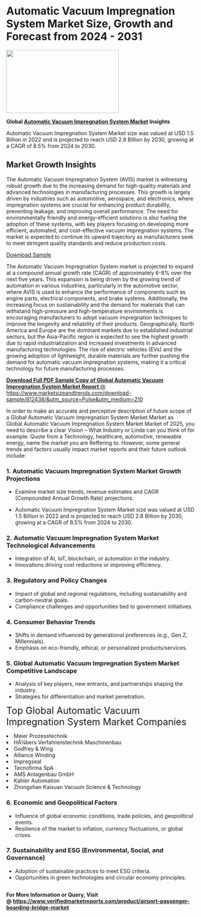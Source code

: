 <H1>Automatic Vacuum Impregnation System Market Size, Growth and Forecast from 2024 - 2031</H1><img class="aligncenter size-medium wp-image-584254" src="https://thirdeyenews.in/wp-content/uploads/2024/09/Global-Market-Research-300x168.jpeg" alt="" width="300" height="168" /><p><strong>Global&nbsp;<a href="https://www.marketsizeandtrends.com/download-sample/812438/&amp;utm_source=Pulse&amp;utm_medium=210">Automatic Vacuum Impregnation System Market</a> Insights</strong></p><p>Automatic Vacuum Impregnation System Market size was valued at USD 1.5 Billion in 2022 and is projected to reach USD 2.8 Billion by 2030, growing at a CAGR of 8.5% from 2024 to 2030.</p><p><h2>Market Growth Insights</h2> <p>The Automatic Vacuum Impregnation System (AVIS) market is witnessing robust growth due to the increasing demand for high-quality materials and advanced technologies in manufacturing processes. This growth is largely driven by industries such as automotive, aerospace, and electronics, where impregnation systems are crucial for enhancing product durability, preventing leakage, and improving overall performance. The need for environmentally friendly and energy-efficient solutions is also fueling the adoption of these systems, with key players focusing on developing more efficient, automated, and cost-effective vacuum impregnation systems. The market is expected to continue its upward trajectory as manufacturers seek to meet stringent quality standards and reduce production costs.</p> <p><a href="#">Download Sample</a></p> <p>The Automatic Vacuum Impregnation System market is projected to expand at a compound annual growth rate (CAGR) of approximately 6-8% over the next five years. This expansion is being driven by the growing trend of automation in various industries, particularly in the automotive sector, where AVIS is used to enhance the performance of components such as engine parts, electrical components, and brake systems. Additionally, the increasing focus on sustainability and the demand for materials that can withstand high-pressure and high-temperature environments is encouraging manufacturers to adopt vacuum impregnation techniques to improve the longevity and reliability of their products. Geographically, North America and Europe are the dominant markets due to established industrial sectors, but the Asia-Pacific region is expected to see the highest growth due to rapid industrialization and increased investments in advanced manufacturing technologies. The rise of electric vehicles (EVs) and the growing adoption of lightweight, durable materials are further pushing the demand for automatic vacuum impregnation systems, making it a critical technology for future manufacturing processes.</p> <p><a href="#"></p><p><span class=""><strong>Download Full PDF Sample Copy of Global Automatic Vacuum Impregnation System Market Report</strong> @ <a href="https://www.marketsizeandtrends.com/download-sample/812438/&amp;utm_source=Pulse&amp;utm_medium=210" target="_blank">https://www.marketsizeandtrends.com/download-sample/812438/&amp;utm_source=Pulse&amp;utm_medium=210</a></span></p><p>In order to make an accurate and perceptive description of future scope of a Global&nbsp;Automatic Vacuum Impregnation System Market Market as Global&nbsp;Automatic Vacuum Impregnation System Market Market of 2025, you need to describe a clear Vision &ndash; What Industry or Linda can you think of for example: Quote from a Technology, healthcare, automotive, renewable energy, name the market you are Reffering to. However, some general trends and factors usually impact market reports and their future outlook include:</p><h3>1.&nbsp;<strong>Automatic Vacuum Impregnation System Market Growth Projections</strong></h3><ul><li>Examine market size trends, revenue estimates and CAGR (Compounded Annual Growth Rate) projections.</li><li><p>Automatic Vacuum Impregnation System Market size was valued at USD 1.5 Billion in 2022 and is projected to reach USD 2.8 Billion by 2030, growing at a CAGR of 8.5% from 2024 to 2030.</p></li></ul><h3>2.&nbsp;<strong>Automatic Vacuum Impregnation System Market Technological Advancements</strong></h3><ul><li>Integration of AI, IoT, blockchain, or automation in the industry.</li><li>Innovations driving cost reductions or improving efficiency.</li></ul><h3>3.&nbsp;<strong>Regulatory and Policy Changes</strong></h3><ul><li>Impact of global and regional regulations, including sustainability and carbon-neutral goals.</li><li>Compliance challenges and opportunities tied to government initiatives.</li></ul><h3>4.&nbsp;<strong>Consumer Behavior Trends</strong></h3><ul><li>Shifts in demand influenced by generational preferences (e.g., Gen Z, Millennials).</li><li>Emphasis on eco-friendly, ethical, or personalized products/services.</li></ul><h3>5.&nbsp;<strong>Global Automatic Vacuum Impregnation System Market Competitive Landscape</strong></h3><ul><li>Analysis of key players, new entrants, and partnerships shaping the industry.</li><li>Strategies for differentiation and market penetration.</li></ul><p data-pm-slice="1 1 []"><span style="color: inherit; font-family: inherit; font-size: 25px;">Top Global Automatic Vacuum Impregnation System Market Companies</span></p><div class="" data-test-id=""><p><li>Meier Prozesstechnik</li><li> HÃ¼bers Verfahrenstechnik Maschinenbau</li><li> Godfrey & Wing</li><li> Alliance Winding</li><li> Impregseal</li><li> Tecnofirma SpA</li><li> AMS Anlagenbau GmbH</li><li> Kahler Automation</li><li> Zhongshan Kaixuan Vacuum Science & Technology</li></p></div><h3>6.&nbsp;<strong>Economic and Geopolitical Factors</strong></h3><ul><li>Influence of global economic conditions, trade policies, and geopolitical events.</li><li>Resilience of the market to inflation, currency fluctuations, or global crises.</li></ul><h3>7.&nbsp;<strong>Sustainability and ESG (Environmental, Social, and Governance)</strong></h3><ul><li>Adoption of sustainable practices to meet ESG criteria.</li><li>Opportunities in green technologies and circular economy principles.</li></ul><h2><strong style="font-size: 14px;">For More Information or Query, Visit @&nbsp;</strong><a style="background-color: #ffffff; font-size: 14px;" href="https://www.marketsizeandtrends.com/report/automatic-vacuum-impregnation-system-market/" target="_blank">https://www.verifiedmarketreports.com/product/airport-passenger-boarding-bridge-market</a></h2>
